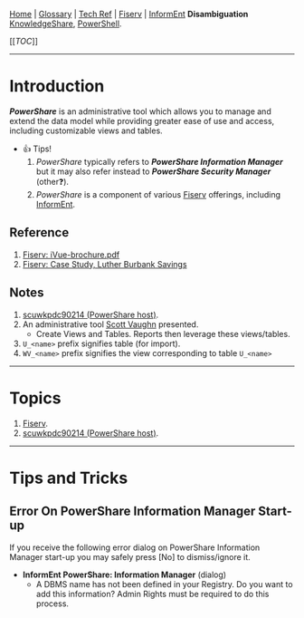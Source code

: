 [Home](/Slalom-LLC/Slalom-Consulting) | [Glossary](/Glossary) | [Tech Ref](/Tech-Ref) | [Fiserv](/Tech-Ref/Fiserv) | [InformEnt](/Tech-Ref/Fiserv/Fiserv-InformEnt)
**Disambiguation** [KnowledgeShare](/Tech-Ref/Fiserv/Fiserv-InformEnt/KnowledgeShare), [PowerShell](/Tech-Ref/Microsoft/PowerShell).

[[_TOC_]]

---
# Introduction
***PowerShare*** is an administrative tool which allows you to manage and extend the data model while providing greater ease of use and access, including customizable views and tables.

- :+1: Tips! 
   1. _PowerShare_ typically refers to ***PowerShare Information Manager*** but it may also refer instead to ***PowerShare Security Manager*** (other:question:).
   1. _PowerShare_ is a component of various [Fiserv](/Tech-Ref/Fiserv) offerings, including [InformEnt](/Tech-Ref/Fiserv/Fiserv-InformEnt).


## Reference
1. [Fiserv: iVue-brochure.pdf](http://solutions.fiserv.com/dialoguecleartouchq22019ivue/LPT.url?kn=3143322&vs=MGNjZGE0ODktNTFhOC00YjgwLTk0MjEtY2MzNDM3NzQ4NGFjOzsS1)
1. [Fiserv: Case Study, Luther Burbank Savings](http://solutions.fiserv.com/dialoguecleartouchq22019ivue/LPT.url?kn=3143322&vs=MGNjZGE0ODktNTFhOC00YjgwLTk0MjEtY2MzNDM3NzQ4NGFjOzsS1)

## Notes
1. [scuwkpdc90214 (PowerShare host)](/Clients/Safe-CU/Infrastructure-\(Safe-CU\)/Hosts-\(Safe-CU\)/scuwkpdc90214).
1. An administrative tool [Scott Vaughn](/Individuals/Scott-Vaughn) presented.
   - Create Views and Tables. Reports then leverage these views/tables.
1. `U_<name>` prefix signifies table (for import).
1. `WV_<name>` prefix signifies the view corresponding to table `U_<name>`

---
# Topics
1. [Fiserv](/Tech-Ref/Fiserv).
1. [scuwkpdc90214 (PowerShare host)](/Clients/Safe-CU/Infrastructure-\(Safe-CU\)/Hosts-\(Safe-CU\)/scuwkpdc90214).

---
# Tips and Tricks
## Error On PowerShare Information Manager Start-up
If you receive the following error dialog on PowerShare Information Manager start-up you may safely press \[No\] to dismiss/ignore it. 
- **InformEnt PowerShare: Information Manager** (dialog)
   - A DBMS name has not been defined in your Registry. Do you want to add this information? Admin Rights must be required to do this process.
